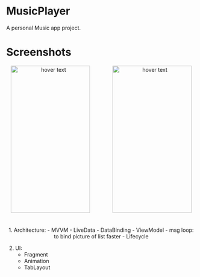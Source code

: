 # MusicPlayer
A personal Music app project.
# Screenshots
<p align="center">
  <img src="http://www.upsara.com/images/m998962_.jpg" height="390" width="210" title="hover text">
  &nbsp&nbsp&nbsp&nbsp&nbsp&nbsp&nbsp&nbsp&nbsp&nbsp&nbsp&nbsp&nbsp
  <img src="http://www.upsara.com/images/n415247_.jpg" height="390" width="210" title="hover text">
&nbsp&nbsp&nbsp&nbsp&nbsp&nbsp&nbsp&nbsp&nbsp&nbsp&nbsp&nbsp&nbsp
<BR><BR>
1. Architecture: 
     - MVVM
     - LiveData
     - DataBinding
     - ViewModel
     - msg loop: to bind picture of list faster
     - Lifecycle
   
 2. UI:
     - Fragment
     - Animation
     - TabLayout
